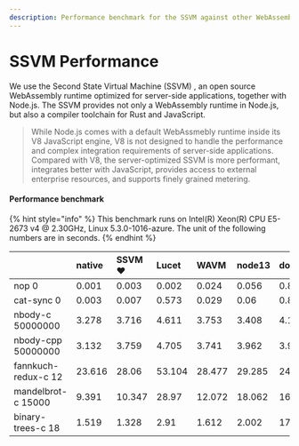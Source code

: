 ```yaml
---
description: Performance benchmark for the SSVM against other WebAssembly runtimes
---
```


# SSVM Performance

We use the Second State Virtual Machine \(SSVM\) , an open source WebAssembly runtime optimized for server-side applications, together with Node.js. The SSVM provides not only a WebAssembly runtime in Node.js, but also a compiler toolchain for Rust and JavaScript.

> While Node.js comes with a default WebAssmebly runtime inside its V8 JavaScript engine, V8 is not designed to handle the performance and complex integration requirements of server-side applications. Compared with V8, the server-optimized SSVM is more performant, integrates better with JavaScript, provides access to external enterprise resources, and supports finely grained metering.

#### Performance benchmark

{% hint style="info" %}
This benchmark runs on Intel\(R\) Xeon\(R\) CPU E5-2673 v4 @ 2.30GHz, Linux 5.3.0-1016-azure. The unit of the following numbers are in seconds.
{% endhint %}

|  | native | SSVM❤️ | Lucet | WAVM | node13 | docker+native |
| :--- | :--- | :--- | :--- | :--- | :--- | :--- |
| nop 0 | 0.001 | 0.003 | 0.002 | 0.024 | 0.056 | 0.849 |
| cat-sync 0 | 0.003 | 0.007 | 0.573 | 0.029 | 0.06 | 0.826 |
| nbody-c 50000000 | 3.278 | 3.716 | 4.611 | 3.753 | 3.408 | 4.128 |
| nbody-cpp 50000000 | 3.132 | 3.759 | 4.705 | 3.741 | 3.962 | 3.944 |
| fannkuch-redux-c 12 | 23.616 | 28.06 | 53.104 | 28.477 | 29.285 | 24.459 |
| mandelbrot-c 15000 | 9.391 | 10.347 | 28.97 | 12.072 | 18.062 | 16.05 |
| binary-trees-c 18 | 1.519 | 1.328 | 2.91 | 1.612 | 2.002 | 17.191 |

